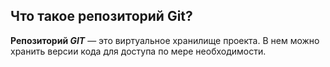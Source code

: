 ## Что такое репозиторий Git?

**Репозиторий *GIT*** — это виртуальное хранилище проекта. В нем можно хранить версии кода для доступа по мере необходимости.
